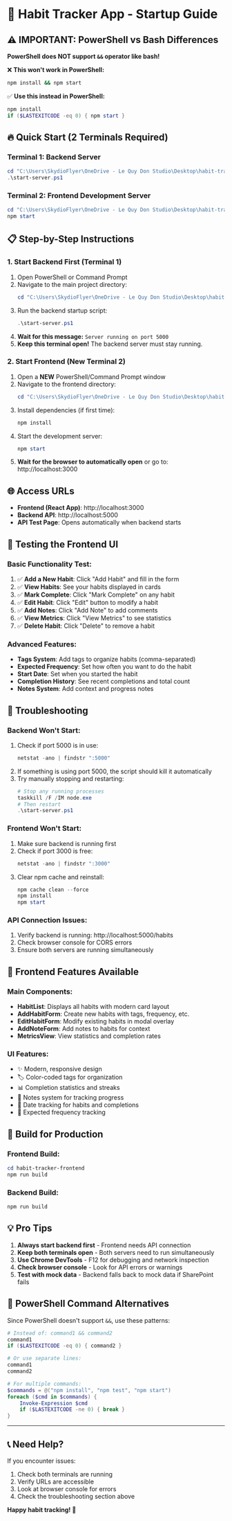 # 🚀 Habit Tracker App - Startup Guide

## ⚠️ IMPORTANT: PowerShell vs Bash Differences

**PowerShell does NOT support `&&` operator like bash!**

❌ **This won't work in PowerShell:**
```bash
npm install && npm start
```

✅ **Use this instead in PowerShell:**
```powershell
npm install
if ($LASTEXITCODE -eq 0) { npm start }
```

## 🔥 Quick Start (2 Terminals Required)

### Terminal 1: Backend Server
```powershell
cd "C:\Users\SkydioFlyer\OneDrive - Le Quy Don Studio\Desktop\habit-tracker-app"
.\start-server.ps1
```

### Terminal 2: Frontend Development Server
```powershell
cd "C:\Users\SkydioFlyer\OneDrive - Le Quy Don Studio\Desktop\habit-tracker-app\habit-tracker-frontend"
npm start
```

## 📋 Step-by-Step Instructions

### 1. Start Backend First (Terminal 1)
1. Open PowerShell or Command Prompt
2. Navigate to the main project directory:
   ```powershell
   cd "C:\Users\SkydioFlyer\OneDrive - Le Quy Don Studio\Desktop\habit-tracker-app"
   ```
3. Run the backend startup script:
   ```powershell
   .\start-server.ps1
   ```
4. **Wait for this message:** `Server running on port 5000`
5. **Keep this terminal open!** The backend server must stay running.

### 2. Start Frontend (New Terminal 2)
1. Open a **NEW** PowerShell/Command Prompt window
2. Navigate to the frontend directory:
   ```powershell
   cd "C:\Users\SkydioFlyer\OneDrive - Le Quy Don Studio\Desktop\habit-tracker-app\habit-tracker-frontend"
   ```
3. Install dependencies (if first time):
   ```powershell
   npm install
   ```
4. Start the development server:
   ```powershell
   npm start
   ```
5. **Wait for the browser to automatically open** or go to: http://localhost:3000

## 🌐 Access URLs

- **Frontend (React App)**: http://localhost:3000
- **Backend API**: http://localhost:5000
- **API Test Page**: Opens automatically when backend starts

## 🔧 Testing the Frontend UI

### Basic Functionality Test:
1. ✅ **Add a New Habit**: Click "Add Habit" and fill in the form
2. ✅ **View Habits**: See your habits displayed in cards
3. ✅ **Mark Complete**: Click "Mark Complete" on any habit
4. ✅ **Edit Habit**: Click "Edit" button to modify a habit
5. ✅ **Add Notes**: Click "Add Note" to add comments
6. ✅ **View Metrics**: Click "View Metrics" to see statistics
7. ✅ **Delete Habit**: Click "Delete" to remove a habit

### Advanced Features:
- **Tags System**: Add tags to organize habits (comma-separated)
- **Expected Frequency**: Set how often you want to do the habit
- **Start Date**: Set when you started the habit
- **Completion History**: See recent completions and total count
- **Notes System**: Add context and progress notes

## 🐛 Troubleshooting

### Backend Won't Start:
1. Check if port 5000 is in use:
   ```powershell
   netstat -ano | findstr ":5000"
   ```
2. If something is using port 5000, the script should kill it automatically
3. Try manually stopping and restarting:
   ```powershell
   # Stop any running processes
   taskkill /F /IM node.exe
   # Then restart
   .\start-server.ps1
   ```

### Frontend Won't Start:
1. Make sure backend is running first
2. Check if port 3000 is free:
   ```powershell
   netstat -ano | findstr ":3000"
   ```
3. Clear npm cache and reinstall:
   ```powershell
   npm cache clean --force
   npm install
   npm start
   ```

### API Connection Issues:
1. Verify backend is running: http://localhost:5000/habits
2. Check browser console for CORS errors
3. Ensure both servers are running simultaneously

## 📱 Frontend Features Available

### Main Components:
- **HabitList**: Displays all habits with modern card layout
- **AddHabitForm**: Create new habits with tags, frequency, etc.
- **EditHabitForm**: Modify existing habits in modal overlay
- **AddNoteForm**: Add notes to habits for context
- **MetricsView**: View statistics and completion rates

### UI Features:
- ✨ Modern, responsive design
- 🏷️ Color-coded tags for organization
- 📊 Completion statistics and streaks
- 📝 Notes system for tracking progress
- 📅 Date tracking for habits and completions
- 🎯 Expected frequency tracking

## 🚀 Build for Production

### Frontend Build:
```powershell
cd habit-tracker-frontend
npm run build
```

### Backend Build:
```powershell
npm run build
```

## 💡 Pro Tips

1. **Always start backend first** - Frontend needs API connection
2. **Keep both terminals open** - Both servers need to run simultaneously
3. **Use Chrome DevTools** - F12 for debugging and network inspection
4. **Check browser console** - Look for API errors or warnings
5. **Test with mock data** - Backend falls back to mock data if SharePoint fails

## 🔄 PowerShell Command Alternatives

Since PowerShell doesn't support `&&`, use these patterns:

```powershell
# Instead of: command1 && command2
command1
if ($LASTEXITCODE -eq 0) { command2 }

# Or use separate lines:
command1
command2

# For multiple commands:
$commands = @("npm install", "npm test", "npm start")
foreach ($cmd in $commands) {
    Invoke-Expression $cmd
    if ($LASTEXITCODE -ne 0) { break }
}
```

---

## 📞 Need Help?

If you encounter issues:
1. Check both terminals are running
2. Verify URLs are accessible
3. Look at browser console for errors
4. Check the troubleshooting section above

**Happy habit tracking! 🎯**
